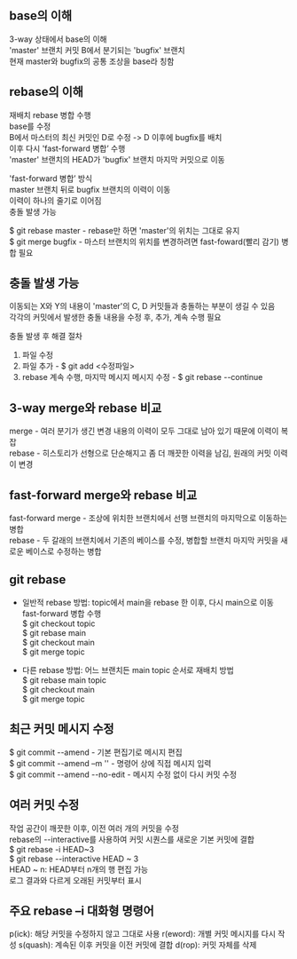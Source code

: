 ## base의 이해
3-way 상태에서 base의 이해<br>
'master' 브랜치 커밋 B에서 분기되는 'bugfix' 브랜치<br>
현재 master와 bugfix의 공통 조상을 base라 칭함

## rebase의 이해
재배치 rebase 병합 수행<br>
base를 수정<br>
B에서 마스터의 최신 커밋인 D로 수정 -> D 이후에 bugfix를 배치<br>
이후 다시 'fast-forward 병합’ 수행<br>
'master' 브랜치의 HEAD가 'bugfix' 브랜치 마지막 커밋으로 이동<br>

'fast-forward 병합’ 방식<br>
master 브랜치 뒤로 bugfix 브랜치의 이력이 이동<br>
이력이 하나의 줄기로 이어짐<br>
충돌 발생 가능<br>

$ git rebase master - rebase만 하면 'master'의 위치는 그대로 유지<br>
$ git merge bugfix - 마스터 브랜치의 위치를 변경하려면 fast-foward(빨리 감기) 병합 필요<br>

## 충돌 발생 가능
이동되는 X와 Y의 내용이 'master'의 C, D 커밋들과 충돌하는 부분이 생길 수 있음<br>
각각의 커밋에서 발생한 충돌 내용을 수정 후, 추가, 계속 수행 필요<br>

충돌 발생 후 해결 절차<br>
1. 파일 수정<br>
2. 파일 추가 - $ git add <수정파일><br>
3. rebase 계속 수행, 마지막 메시지 메시지 수정 - $ git rebase --continue

## 3-way merge와 rebase 비교
merge - 여러 분기가 생긴 변경 내용의 이력이 모두 그대로 남아 있기 때문에 이력이 복잡<br>
rebase - 히스토리가 선형으로 단순해지고 좀 더 깨끗한 이력을 남김, 원래의 커밋 이력이 변경

## fast-forward merge와 rebase 비교
fast-forward merge - 조상에 위치한 브랜치에서 선행 브랜치의 마지막으로 이동하는 병합<br>
rebase - 두 갈래의 브랜치에서 기존의 베이스를 수정, 병합할 브랜치 마지막 커밋을 새로운 베이스로 수정하는 병합

## git rebase
- 일반적 rebase 방법: topic에서 main을 rebase 한 이후, 다시 main으로 이동 fast-forward 병합 수행<br>
$ git checkout topic<br>
$ git rebase main<br>
$ git checkout main<br>
$ git merge topic <br>

- 다른 rebase 방법: 어느 브랜치든 main topic 순서로 재배치 방법<br>
$ git rebase main topic<br>
$ git checkout main<br>
$ git merge topic<br>

## 최근 커밋 메시지 수정
$ git commit --amend - 기본 편집기로 메시지 편집<br> 
$ git commit --amend –m '' - 명령어 상에 직접 메시지 입력  <br> 
$ git commit --amend --no-edit - 메시지 수정 없이 다시 커밋 수정 

## 여러 커밋 수정
작업 공간이 깨끗한 이후, 이전 여러 개의 커밋을 수정<br>
rebase의 --interactive를 사용하여 커밋 시퀀스를 새로운 기본 커밋에 결합<br>
$ git rebase -i HEAD~3<br>
$ git rebase --interactive HEAD ~ 3 <br>
HEAD ~ n: HEAD부터 n개의 행 편집 가능<br>
로그 결과와 다르게 오래된 커밋부터 표시

## 주요 rebase –i 대화형 명령어
p(ick): 해당 커밋을 수정하지 않고 그대로 사용
r(eword): 개별 커밋 메시지를 다시 작성
s(quash): 계속된 이후 커밋을 이전 커밋에 결합
d(rop): 커밋 자체를 삭제
